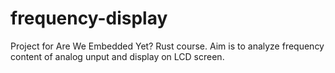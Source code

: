 # frequency-display
Project for Are We Embedded Yet? Rust course. Aim is to analyze frequency content of analog unput and display on LCD screen.
